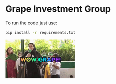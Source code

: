 # Grape Investment Group

To run the code just use:
```bash
pip install -r requirements.txt
```

![Grape Investment GIF](wowgrape.gif)